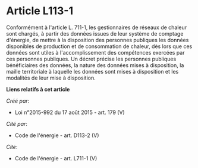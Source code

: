 # Article L113-1

Conformément à l'article L. 711-1, les gestionnaires de réseaux de chaleur sont chargés, à partir des données issues de leur
système de comptage d'énergie, de mettre à la disposition des personnes publiques les données disponibles de production et de
consommation de chaleur, dès lors que ces données sont utiles à l'accomplissement des compétences exercées par ces personnes
publiques. Un décret précise les personnes publiques bénéficiaires des données, la nature des données mises à disposition, la
maille territoriale à laquelle les données sont mises à disposition et les modalités de leur mise à disposition.

**Liens relatifs à cet article**

_Créé par_:

  - Loi n°2015-992 du 17 août 2015 - art. 179 (V)

_Cité par_:

  - Code de l'énergie - art. D113-2 (V)

_Cite_:

  - Code de l'énergie - art. L711-1 (V)
